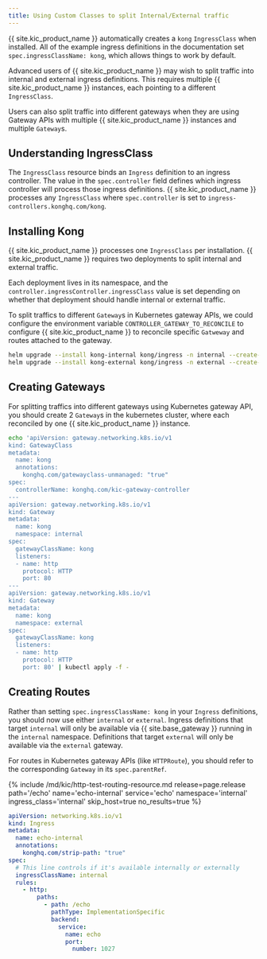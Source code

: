 ```yaml
---
title: Using Custom Classes to split Internal/External traffic
---
```


{{ site.kic_product_name }} automatically creates a `kong` `IngressClass` when installed. All of the example ingress definitions in the documentation set `spec.ingressClassName: kong`, which allows things to work by default.

Advanced users of {{ site.kic_product_name }} may wish to split traffic into internal and external ingress definitions. This requires multiple {{ site.kic_product_name }} instances, each pointing to a different `IngressClass`.

Users can also split traffic into different gateways when they are using Gateway APIs with multiple {{ site.kic_product_name }} instances and multiple `Gateway`s.

## Understanding IngressClass

The `IngressClass` resource binds an `Ingress` definition to an ingress controller. The value in the `spec.controller` field defines which ingress controller will process those ingress definitions. {{ site.kic_product_name }} processes any `IngressClass` where `spec.controller` is set to `ingress-controllers.konghq.com/kong`.

## Installing Kong

{{ site.kic_product_name }} processes one `IngressClass` per installation. {{ site.kic_product_name }} requires two deployments to split internal and external traffic.

Each deployment lives in its namespace, and the `controller.ingressController.ingressClass` value is set depending on whether that deployment should handle internal or external traffic.

To split traffics to different `Gateway`s in Kubernetes gateway APIs, we could configure the environment variable `CONTROLLER_GATEWAY_TO_RECONCILE` to configure {{ site.kic_product_name }} to reconcile specific `Gatweway` and routes attached to the gateway.

```bash
helm upgrade --install kong-internal kong/ingress -n internal --create-namespace --set controller.ingressController.ingressClass=internal --set controller.ingressController.env.gateway_to_reconcile=internal/kong
helm upgrade --install kong-external kong/ingress -n external --create-namespace --set controller.ingressController.ingressClass=external --set controller.ingressController.env.gateway_to_reconcile=external/kong
```

## Creating Gateways

For splitting traffics into different gateways using Kubernetes gateway API, you should create 2 `Gateway`s in the kubernetes cluster, where each reconciled by one {{ site.kic_product_name }} instance.

```bash
echo 'apiVersion: gateway.networking.k8s.io/v1
kind: GatewayClass
metadata:
  name: kong
  annotations:
    konghq.com/gatewayclass-unmanaged: "true"
spec:
  controllerName: konghq.com/kic-gateway-controller
---
apiVersion: gateway.networking.k8s.io/v1
kind: Gateway
metadata:
  name: kong
  namespace: internal
spec:
  gatewayClassName: kong
  listeners:
  - name: http
    protocol: HTTP
    port: 80
---
apiVersion: gateway.networking.k8s.io/v1
kind: Gateway
metadata:
  name: kong
  namespace: external
spec:
  gatewayClassName: kong
  listeners:
  - name: http
    protocol: HTTP
    port: 80' | kubectl apply -f -
```

## Creating Routes

Rather than setting `spec.ingressClassName: kong` in your `Ingress` definitions, you should now use either `internal` or `external`. Ingress definitions that target `internal` will only be available via {{ site.base_gateway }} running in the `internal` namespace. Definitions that target `external` will only be available via the `external` gateway.

For routes in Kubernetes gateway APIs (like `HTTPRoute`), you should refer to the corresponding `Gateway` in its `spec.parentRef`.

{% include /md/kic/http-test-routing-resource.md release=page.release path='/echo' name='echo-internal' service='echo' namespace='internal' ingress_class='internal' skip_host=true no_results=true %}


```yaml
apiVersion: networking.k8s.io/v1
kind: Ingress
metadata:
  name: echo-internal
  annotations:
    konghq.com/strip-path: "true"
spec:
  # This line controls if it's available internally or externally
  ingressClassName: internal 
  rules:
    - http:
        paths:
          - path: /echo
            pathType: ImplementationSpecific
            backend:
              service:
                name: echo
                port:
                  number: 1027
```